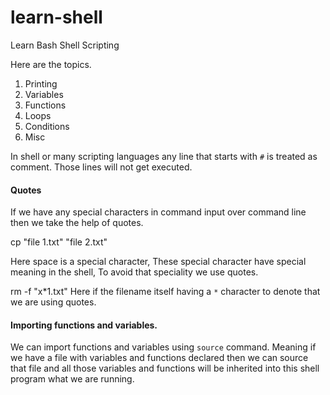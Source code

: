 # learn-shell

Learn Bash Shell Scripting 

Here are the topics.

1. Printing
2. Variables
3. Functions
4. Loops
5. Conditions
6. Misc



In shell or many scripting languages any line that starts with `#` is treated as comment.
Those lines will not get executed.


#### Quotes

If we have any special characters in command input over command line then we take the help of quotes.

cp "file 1.txt" "file 2.txt"

Here space is a special character, These special character have special meaning in the shell, To avoid that speciality we use quotes.

rm -f "x*1.txt"
Here if the filename itself having a `*` character to denote that we are using quotes.

#### Importing functions and variables.

We can import functions and variables using `source` command. Meaning if we have a file with variables and functions declared then we can source that file and all those variables and functions will be inherited into this shell program what we are running.



